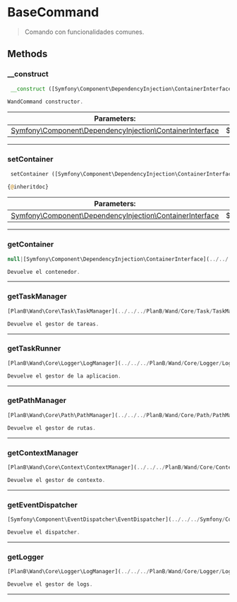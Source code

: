 
                                                                                                                                            
    
# BaseCommand


> Comando con funcionalidades comunes.
>
> 








## Methods

### __construct
``` php
 __construct ([Symfony\Component\DependencyInjection\ContainerInterface](../../../Symfony/Component/DependencyInjection/ContainerInterface.md) $container = null)

WandCommand constructor.

```

|Parameters: | | |
| --- | --- | --- |
|[Symfony\Component\DependencyInjection\ContainerInterface](../../../Symfony/Component/DependencyInjection/ContainerInterface.md) |$container |  |

---


### setContainer
``` php
 setContainer ([Symfony\Component\DependencyInjection\ContainerInterface](../../../Symfony/Component/DependencyInjection/ContainerInterface.md) $container = null)

{@inheritdoc}

```

|Parameters: | | |
| --- | --- | --- |
|[Symfony\Component\DependencyInjection\ContainerInterface](../../../Symfony/Component/DependencyInjection/ContainerInterface.md) |$container |  |

---


### getContainer
``` php
null|[Symfony\Component\DependencyInjection\ContainerInterface](../../../Symfony/Component/DependencyInjection/ContainerInterface.md) getContainer ()

Devuelve el contenedor.

```


---


### getTaskManager
``` php
[PlanB\Wand\Core\Task\TaskManager](../../../PlanB/Wand/Core/Task/TaskManager.md) getTaskManager ()

Devuelve el gestor de tareas.

```


---


### getTaskRunner
``` php
[PlanB\Wand\Core\Logger\LogManager](../../../PlanB/Wand/Core/Logger/LogManager.md) getTaskRunner ()

Devuelve el gestor de la aplicacion.

```


---


### getPathManager
``` php
[PlanB\Wand\Core\Path\PathManager](../../../PlanB/Wand/Core/Path/PathManager.md) getPathManager ()

Devuelve el gestor de rutas.

```


---


### getContextManager
``` php
[PlanB\Wand\Core\Context\ContextManager](../../../PlanB/Wand/Core/Context/ContextManager.md) getContextManager ()

Devuelve el gestor de contexto.

```


---


### getEventDispatcher
``` php
[Symfony\Component\EventDispatcher\EventDispatcher](../../../Symfony/Component/EventDispatcher/EventDispatcher.md) getEventDispatcher ()

Devuelve el dispatcher.

```


---


### getLogger
``` php
[PlanB\Wand\Core\Logger\LogManager](../../../PlanB/Wand/Core/Logger/LogManager.md) getLogger ()

Devuelve el gestor de logs.

```


---


                                                                                                                                                                                                                                                                                                                                                                                                            
    
                                                                                                                                                                                                                                                                             
                